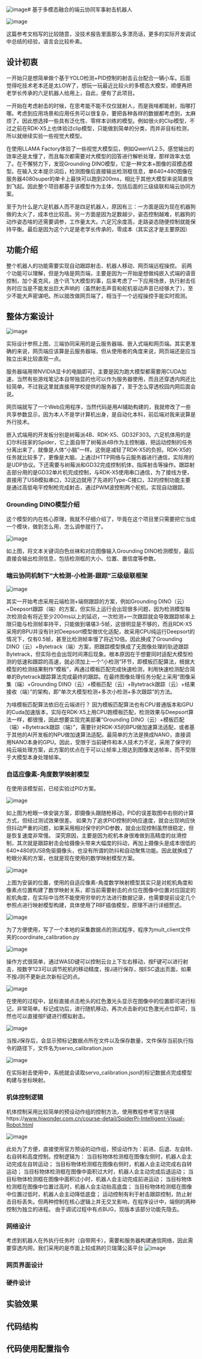 ![image](https://github.com/user-attachments/assets/b776679b-99bd-45d0-bbf4-28f6d7a7a08b)# 基于多模态融合的端云协同军事射击机器人

![image](https://github.com/user-attachments/assets/90377063-cfa7-491c-842c-ccc0a36b71c6)

这篇参考文档写的比较随意，没技术报告里面那么多漂亮话，更多的实际开发调试中总结的经验，语言会比较朴素。
## 设计初衷
一开始只是想简单做个基于YOLO检测+PID控制的射击云台配合一辆小车。后面觉得吃技术老本还是太LOW了，想玩一玩最近比较火的多模态大模型，顺便再把老学长传承的六足机器人给用上，自此，便有了此项目。

一开始在考虑射击的时候，在思考能不能不仅仅就射人，而是我啥都能射，指哪打哪。考虑到应用场景和应用任务可以很复杂，要把各种各样的数据都考虑到，太麻烦了。因此想选择一些具有泛化性、零样本训练的模型。例如很火的Clip模型，不过之前在RDK-X5上也体验过clip模型，只能做到简单的分类，而并非目标检测，所以就继续实验一些视觉大模型。

在使用LLAMA Factory体验了一些视觉大模型后，例如QwenVL2.5，感觉输出的效率还是太慢了，而且每次都需要对大模型的回答进行解析处理，那样效率太低了。在不懈努力下，发现Grounding DINO模型，它是一种文本+图像的双模态模型。在输入文本提示词后，检测图像后直接输出检测框信息，单640*480图像在服务器4080super的单卡上最快可以跑到200ms，相比于其他大模型来说简直快到飞起。因此整个项目都基于该模型作为主体，包括后面的三级级联和端云协同方案。

至于为什么是六足机器人而不是四足机器人，原因有三：一方面是因为现在机器狗做的太火了，成本也比较高。另一方面是因为足数越少，姿态控制越难，机器狗的动作姿态啥的还需要调参，工作量太大。六足冗余度高，走路姿态随便控制就能保持平衡。最后是因为这个六足是老学长传承的，零成本（其实这才是主要原因）
## 功能介绍
整个机器人的功能需要实现自动跟踪射击、机器人移动、网页端远程操控。
前两个功能可以理解，但是为啥是网页端，主要是因为一开始是想做纯嵌入式端的语音控制，加个麦克风，连个讯飞大模型的事，后来考虑了一下应用场景，执行射击任务时应当是不能发出巨大声响的（虽然射击声音和舵机驱动声音已经够大了），至少不能大声密谋吧。所以就改做网页端了，相当于一个远程操控手能实时观测。
## 整体方案设计 

![image](https://github.com/user-attachments/assets/93eedb3b-d30a-4adf-834e-b43cb197d0f0)

实际设计参照上图，三端协同采用的是云服务器端、嵌入式端和网页端。其实更准确的来说，网页端应该算是云服务器端，但从使用者的角度来说，网页端还是应当独立出来比较直观一点。

服务器端用带NVIDIA显卡的电脑即可，主要是因为跑大模型都需要用CUDA加速，当然有些游戏笔记本自带独显的也可以作为服务器使用，而且还穿透内网还比较简单。不过我这里就直接用学校提供的服务器了，至于怎么穿透校园内网后面会说。

网页端就写了一个Web应用程序，当然代码是用AI辅助构建的，我就修改了一些共享参数显示，因为本人不是学计算机出身，是自动化本科，前后端对我来说算是外行技术。

嵌入式端用的开发板分别是树莓派4B、RDK-X5、GD32F303。六足机体用的是幻尔科技家的Spider，它上面自带了树莓派4B作为主控制器，把运动控制的任务分离出来了，就像是人体“小脑”一样。这倒是减轻了RDK-X5的负担。RDK-X5的任务就比较多了，更像是大脑，上通过HTTP网络与云服务器进行通信，实际用的是UDP协议。下还需要与树莓派和GD32完成控制机体，指挥射击等操作。跟踪射击部分用的是GD32单片机完成控制，与RDK-X5使用串口通信，为了接线方便，直接用了USB模拟串口，32这边就用了先进的Type-C接口，32的控制功能主要是通过高低电平控制枪完成射击，通过PWM波控制两个舵机，实现自动跟踪。

### Grounding DINO模型介绍
这个模型的内在核心原理，我就不仔细介绍了，毕竟在这个项目里只需要把它当成一个模块，做到怎么用，怎么调参就行了。

![image](https://github.com/user-attachments/assets/5861fbe8-f05f-4f18-9a93-9a7ccb89e6bd)

如上图，将文本关键词白色丝袜和对应图像输入Grounding DINO检测模型，最后直接会输出检测信息，包括检测框的大小、位置、置信度等参数。

### 端云协同机制下“大检测-小检测-跟踪”三级级联框架

![image](https://github.com/user-attachments/assets/433b6326-f3fa-4f63-a1ff-7b6e1e99810b)

其实一开始考虑采用云端检测+端侧跟踪的方案，例如Grounding DINO（云）+Deepsort跟踪（端）的方案，但实际上运行会出现很多问题，因为检测模型每次检测会有将近至少200ms以上的延迟，一次检测+一次跟踪就会导致跟踪帧率上限只能与检测帧率持平，只能做到堪堪3-5帧，这很明显是不够的，而且RDK-X5采用的BPU并没有针对Deepsort模型做优化适配，故采用CPU纯运行Deepsort的情况下，仅有0.5帧，甚至比检测帧率慢了将近10倍。因此换成了Grounding DINO（云）+Bytetrack（端）方案，把跟踪模型换成了无图像处理的轨迹跟踪Bytetrack，但实际也会出现时间滞后现象。根本原因在于想要同时适配大模型检测的低速和跟踪的高速，就必须加上一个“小检测”环节，即模板匹配算法，根据大模型的检测结果制作“模板”，再通过模板匹配完成快速检测，利用快速检测配合简单的Bytetrack跟踪算法完成最终的跟踪。在最终图像处理任务分配上采用“图像采集（端）+Grounding DINO（云）+模板匹配（云）+Bytetrack跟踪（云）+结果接收（端）”的架构，即“单次大模型检测+多次小检测+多次跟踪”的方法。

为啥模板匹配算法依旧在云端进行？
因为模板匹配算法也有CPU普通版本和GPU的Cuda加速版本，实际在RDK-X5上用CPU跑模板匹配，检测效果与Deepsort算法一样，都很慢，因此想要实现完美部署“Grounding DINO（云）+模板匹配（端）+Bytetrack跟踪（端）”，需要针对RDK-X5的BPU做加速算法适配，或者基于其他的AI开发板的NPU做加速算法适配。最简单的方法是换成NANO，直接调用NANO本身的GPU。因此，受限于当前硬件和本人技术力不足，采用了保守的纯云端处理方案，此方案的优点在于可以让帧率上限达到图像发送帧率，而不受限于大模型本身处理帧率。

### 自适应像素-角度数学映射模型
在使用该模型前，已经实验过PID方案。

![image](https://github.com/user-attachments/assets/d2da8d8a-a4bb-44f5-b801-9743bd5bd436)

如上图为枪眼一体安装方案，即摄像头跟随枪移动，PID的误差取图中右侧的计算方式，但经过测试效果很差。
如果为了追求PID控制的响应速度，就会出现响应快但抖动严重的问题，如果采用相对保守的PID参数，就会出现控制虽然很稳定，但是恢复速度非常慢。
深究原因，主要是因为舵机本身很难做到高精度的丝滑控制，其次就是跟踪射击会给摄像头带来大幅度的抖动，再加上摄像头是成本很低的640*480的USB免驱摄像头，也没有所谓的防抖和自动聚焦功能。因此就换成了枪眼分离的方案，也就是现在使用的数学映射模型方案。

![image](https://github.com/user-attachments/assets/a534e09d-54c4-4aa0-ac75-d5bb1b811a6d)

上图为安装的位置，使用的自适应像素-角度数学映射模型其实只是对舵机角度和像素点位置构建了数学映射关系，即当前需要射击的点位在图像中位置对应固定的舵机角度，在实际中当然不能使用穷举的方法进行数据记录，也需要提前设定几个参照点进行映射模型构建，具体使用了RBF插值模型，原理不进行详细赘述。

![image](https://github.com/user-attachments/assets/226d69b4-ca0a-4c85-aa32-7901387a4d16)

为了方便使用，写了一个本地的采集数据点的测试程序，程序为mult_client文件夹的coordinate_calibration.py

![image](https://github.com/user-attachments/assets/e8d8e98b-1c4d-434a-af4d-d6c0f86213b8)

操作方式很简单，通过WASD键可以控制云台上下左右移动，按F键可以进行射击，按数字123可以调节舵机的移动精度，按J进行保存，按ESC退出页面，如果不按J则不更新此次新标记的点。

![image](https://github.com/user-attachments/assets/bed7a70d-e4d6-4fb8-a7fb-80a061aa7f56)

在使用的过程中，鼠标直接点击枪头的红色激光头显示在图像中的位置即可进行标记，非常简单。标记成功后，进行随机移动，再次点击新的红色激光点位即可，当然也可以直接按F键进行模拟射击。

![image](https://github.com/user-attachments/assets/9a964859-b521-45fe-b1f3-7713d83047bc)

当按J保存后，会显示预标记数据点所在文件以及保存数量，文件保存当前执行指令的路径下，文件名为servo_calibration.json

![image](https://github.com/user-attachments/assets/6e013be6-6e3c-4b3f-8b94-f178a411cba1)

在实际射击使用中，系统就会读取servo_calibration.json的标记数据点完成模型构建与坐标映射。
### 机体控制逻辑
机体控制采用比较简单的预设动作组的控制方法，使用教程参考官方链接https://www.hiwonder.com.cn/course-detail/SpiderPi-Intelligent-Visual-Robot.html

![image](https://github.com/user-attachments/assets/f2317a7f-dc3b-4320-92ac-73b3db66f377)

此处为了方便，直接使用官方预设的动作组，预设动作为：前进、后退、左自转、右自转和高度控制。控制逻辑为：
当目标物体检测框在图像左侧时，机器人会主动完成左自转运动；
当目标物体检测框在图像右侧时，机器人会主动完成右自转运动；
当目标物体检测框在图像中面积过大时，机器人会主动完成后退运动；
当目标物体检测框在图像中面积过小时，机器人会主动完成前进运动；
当目标物体检测框在图像中位置过高时，机器人会主动抬高底盘；
当目标物体检测框在图像中位置过低时，机器人会主动降低底盘；
运动控制有利于射击跟踪控制，防止射击目标丢失。但两种控制在核心逻辑上并无交叉影响，在程序设计中，端侧的两种控制为独立的进程。
由于调试过程中有点BUG，现版本该部分功能先隐去。

### 网络设计
考虑到机器人在外执行任务时（自带网卡），需要和服务器构建通信网络，因此需要穿透内网，我们采用的是市面上较成熟的贝瑞蒲公英平台
![image](https://github.com/user-attachments/assets/17609558-aff5-429e-98f5-1560fb2c8623)


### 网页界面设计

### 硬件设计

## 实验效果

## 代码结构

## 代码使用配置指令
